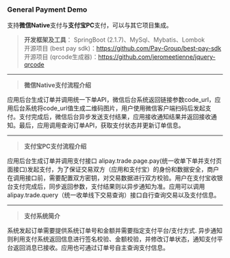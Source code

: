 ### General Payment Demo

支持**微信Native**支付与**支付宝PC**支付，可以与其它项目集成。

>**开发框架及工具**：
SpringBoot (2.1.7)、MySql、Mybatis、Lombok <br>
开源项目 (best pay sdk)：https://github.com/Pay-Group/best-pay-sdk <br>
开源项目 (qrcode生成器)：https://github.com/jeromeetienne/jquery-qrcode

-----------------------
>**微信Native支付流程介绍**

应用后台生成订单并调用统一下单API，微信后台系统返回链接参数code_url，应用后台系统将code_url值生成二维码图片，用户使用微信客户端扫码后发起支付。支付完成后，微信后台异步发送支付结果，应用接收通知结果并返回接收通知。最后，应用调用查询订单API，获取支付状态并更新订单信息。

----------------------
>**支付宝PC支付流程介绍**

应用后台生成订单并调用支付接口 alipay.trade.page.pay(统一收单下单并支付页面接口)发起支付，为了保证交易双方（应用和支付宝）的身份和数据安全，商户在调用接口前，需要配置双方密钥，对交易数据进行双方校验。用户在支付宝收银台支付完成后，同步返回参数，支付结果则以异步通知为准。应用可以调用 alipay.trade.query（统一收单线下交易查询）接口自行查询交易以及支付信息。

----------------------

>**支付系统简介**

系统发起订单需要提供系统订单号和金额并需要指定支付平台/支付方式. 异步通知则利用支付系统返回信息进行签名校验、金额校验，并修改订单状态，通知支付平台返回消息已接收。应用也可通过订单号自主查询支付信息。








